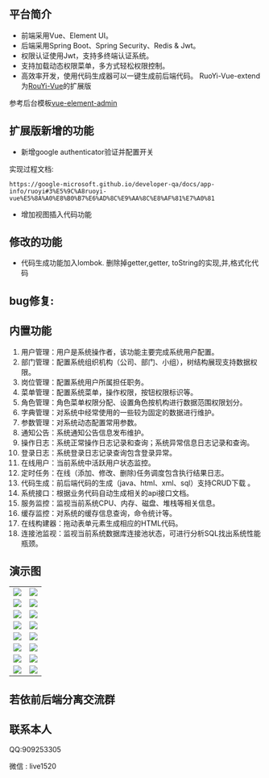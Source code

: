 ## 平台简介

* 前端采用Vue、Element UI。
* 后端采用Spring Boot、Spring Security、Redis & Jwt。
* 权限认证使用Jwt，支持多终端认证系统。
* 支持加载动态权限菜单，多方式轻松权限控制。
* 高效率开发，使用代码生成器可以一键生成前后端代码。
  RuoYi-Vue-extend为[RouYi-Vue](https://gitee.com/y_project/RuoYi-Vue)的扩展版

参考后台模板[vue-element-admin](https://github.com/PanJiaChen/vue-element-admin)

## 扩展版新增的功能
* 新增google authenticator验证并配置开关

实现过程文档:
```shell
https://google-microsoft.github.io/developer-qa/docs/app-info/ruoyi#3%E5%9C%A8ruoyi-vue%E5%8A%A0%E8%B0%B7%E6%AD%8C%E9%AA%8C%E8%AF%81%E7%A0%81
```
  
* 增加视图插入代码功能
## 修改的功能

* 代码生成功能加入lombok. 删除掉getter,getter, toString的实现,并,格式化代码

## bug修复:

## 内置功能

1.  用户管理：用户是系统操作者，该功能主要完成系统用户配置。
2.  部门管理：配置系统组织机构（公司、部门、小组），树结构展现支持数据权限。
3.  岗位管理：配置系统用户所属担任职务。
4.  菜单管理：配置系统菜单，操作权限，按钮权限标识等。
5.  角色管理：角色菜单权限分配、设置角色按机构进行数据范围权限划分。
6.  字典管理：对系统中经常使用的一些较为固定的数据进行维护。
7.  参数管理：对系统动态配置常用参数。
8.  通知公告：系统通知公告信息发布维护。
9.  操作日志：系统正常操作日志记录和查询；系统异常信息日志记录和查询。
10. 登录日志：系统登录日志记录查询包含登录异常。
11. 在线用户：当前系统中活跃用户状态监控。
12. 定时任务：在线（添加、修改、删除)任务调度包含执行结果日志。
13. 代码生成：前后端代码的生成（java、html、xml、sql）支持CRUD下载 。
14. 系统接口：根据业务代码自动生成相关的api接口文档。
15. 服务监控：监视当前系统CPU、内存、磁盘、堆栈等相关信息。
16. 缓存监控：对系统的缓存信息查询，命令统计等。
17. 在线构建器：拖动表单元素生成相应的HTML代码。
18. 连接池监视：监视当前系统数据库连接池状态，可进行分析SQL找出系统性能瓶颈。


## 演示图

<table>
    <tr>
        <td><img src="https://oscimg.oschina.net/oscnet/cd1f90be5f2684f4560c9519c0f2a232ee8.jpg"/></td>
        <td><img src="https://oscimg.oschina.net/oscnet/1cbcf0e6f257c7d3a063c0e3f2ff989e4b3.jpg"/></td>
    </tr>
    <tr>
        <td><img src="https://oscimg.oschina.net/oscnet/707825ad3f29de74a8d6d02fbd73ad631ea.jpg"/></td>
        <td><img src="https://oscimg.oschina.net/oscnet/46be40cc6f01aa300eed53a19b5012bf484.jpg"/></td>
    </tr>
    <tr>
        <td><img src="https://oscimg.oschina.net/oscnet/4284796d4cea240d181b8f2201813dda710.jpg"/></td>
        <td><img src="https://oscimg.oschina.net/oscnet/3ecfac87a049f7fe36abbcaafb2c40d36cf.jpg"/></td>
    </tr>
	<tr>
        <td><img src="https://oscimg.oschina.net/oscnet/71c2d48905221a09a728df4aff4160b8607.jpg"/></td>
        <td><img src="https://oscimg.oschina.net/oscnet/c14c1ee9a64a6a9c2c22f67d43198767dbe.jpg"/></td>
    </tr>	 
    <tr>
        <td><img src="https://oscimg.oschina.net/oscnet/5e8c387724954459291aafd5eb52b456f53.jpg"/></td>
        <td><img src="https://oscimg.oschina.net/oscnet/644e78da53c2e92a95dfda4f76e6d117c4b.jpg"/></td>
    </tr>
	<tr>
        <td><img src="https://oscimg.oschina.net/oscnet/fdea1d8bb8625c27bf964176a2c8ebc6945.jpg"/></td>
        <td><img src="https://oscimg.oschina.net/oscnet/509d2708cfd762b6e6339364cac1cc1970c.jpg"/></td>
    </tr>
	<tr>
        <td><img src="https://oscimg.oschina.net/oscnet/up-f1fd681cc9d295db74e85ad6d2fe4389454.png"/></td>
        <td><img src="https://oscimg.oschina.net/oscnet/up-c195234bbcd30be6927f037a6755e6ab69c.png"/></td>
    </tr>
    <tr>
        <td><img src="https://oscimg.oschina.net/oscnet/b6115bc8c31de52951982e509930b20684a.jpg"/></td>
        <td><img src="https://oscimg.oschina.net/oscnet/up-6d73c2140ce694e3de4c05035fdc1868d4c.png"/></td>
    </tr>
</table>


## 若依前后端分离交流群
## 联系本人

QQ:909253305

微信 :
live1520


